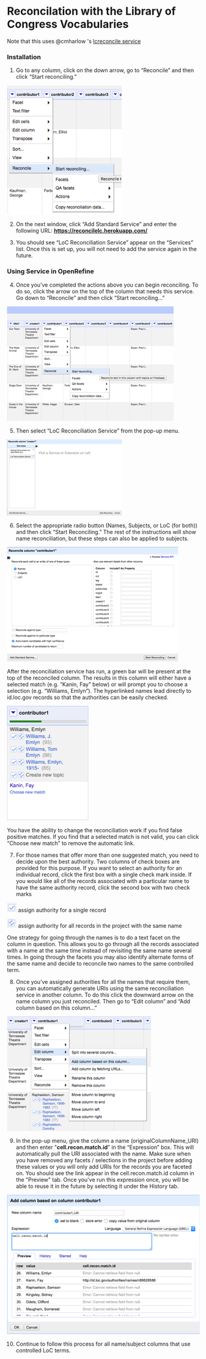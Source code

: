 # Reconcilation with the Library of Congress Vocabularies
Note that this uses @cmharlow 's [lcreconcile service](https://github.com/cmharlow/lc-reconcile)

### Installation

1. Go to any column, click on the down arrow, go to “Reconcile” and then click “Start reconciling.”

![](Images/LC/reconcile1.png)

2. On the next window, click “Add Standard Service” and enter the following URL: **https://reconcilelc.herokuapp.com/**

3. You should see “LoC Reconciliation Service” appear on the “Services” list. Once this is set up, you will not need to add the service again in the future.

 
### Using Service in OpenRefine

4. Once you’ve completed the actions above you can begin reconciling. To do so, click the arrow on the top of the column that needs this service. Go down to “Reconcile” and then click “Start reconciling…”

![](Images/LC/reconcile2.png)
 
5. Then select “LoC Reconciliation Service” from the pop-up menu.

![](Images/LC/reconcile3.png)

6. Select the appropriate radio button (Names, Subjects, or LoC (for both)) and then click “Start Reconciling.” The rest of the instructions will show name reconciliation, but these steps can also be applied to subjects.

![](Images/LC/reconcile4.png)

After the reconciliation service has run, a green bar will be present at the top of the reconciled column. The results in this column will either have a selected match (e.g. “Kanin, Fay” below) or will prompt you to choose a selection (e.g. “Williams, Emlyn”). The hyperlinked names lead directly to id.loc.gov records so that the authorities can be easily checked.

![](Images/LC/reconcile5.png) 

You have the ability to change the reconciliation work if you find false positive matches. If you find that a selected match is not valid, you can click “Choose new match” to remove the automatic link.

7. For those names that offer more than one suggested match, you need to decide upon the best authority. Two columns of check boxes are provided for this purpose. If you want to select an authority for an individual record, click the first box with a single check mark inside. If you would like all of the records associated with a particular name to have the same authority record, click the second box with two check marks

![](Images/LC/reconcile6.png) assign authority for a single record

![](Images/LC/reconcile7.png) assign authority for all records in the project with the same name

One strategy for going through the names is to do a text facet on the column in question. This allows you to go through all the records associated with a name at the same time instead of revisiting the same name several times. In going through the facets you may also identify alternate forms of the same name and decide to reconcile two names to the same controlled term.

8. Once you’ve assigned authorities for all the names that require them, you can automatically generate URIs using the same reconciliation service in another column. To do this click the downward arrow on the name column you just reconciled. Then go to “Edit column” and “Add column based on this column…”

![](Images/LC/reconcile8.png)

9. In the pop-up menu, give the column a name (originalColumnName_URI) and then enter "**cell.recon.match.id**” in the “Expression” box. This will automatically pull the URI associated with the name. Make sure when you have removed any facets / selections in the project before adding these values or you will only add URIs for the records you are faceted on. You should see the link appear in the cell.recon.match.id column in the "Preview" tab. Once you've run this expression once, you will be able to reuse it in the future by selecting it under the History tab.

![](Images/LC/reconcile9.png)

10. Continue to follow this process for all name/subject columns that use controlled LoC terms.
